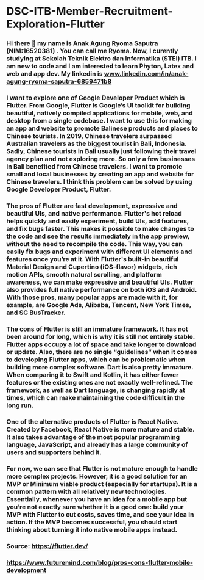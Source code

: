 # DSC-ITB-Member-Recruitment-Exploration-Flutter

### Hi there 👋 my name is Anak Agung Ryoma Saputra (NIM:16520381) . You can call me Ryoma. Now, I curently studying at Sekolah Teknik Elektro dan Informatika (STEI) ITB. I am new to code and I am interested to learn Phyton, Latex and web and app dev. My linkedin is www.linkedin.com/in/anak-agung-ryoma-saputra-6859471b8

### I want to explore one of Google Developer Product which is Flutter. From Google, Flutter is Google’s UI toolkit for building beautiful, natively compiled applications for mobile, web, and desktop from a single codebase. I want to use this for making an app and website to promote Balinese products and places to Chinese tourists. In 2019, Chinese travelers surpassed Australian travelers as the biggest tourist in Bali, Indonesia. Sadly, Chinese tourists in Bali usually just following their travel agency plan and not exploring more. So only a few businesses in Bali benefited from Chinese travelers. I want to promote small and local businesses by creating an app and website for Chinese travelers. I think this problem can be solved by using Google Developer Product, Flutter.

### The pros of Flutter are fast development, expressive and beautiful UIs, and native performance. Flutter's hot reload helps quickly and easily experiment, build UIs, add features, and fix bugs faster. This makes it possible to make changes to the code and see the results immediately in the app preview, without the need to recompile the code. This way, you can easily fix bugs and experiment with different UI elements and features once you’re at it. With Flutter's built-in beautiful Material Design and Cupertino (iOS-flavor) widgets, rich motion APIs, smooth natural scrolling, and platform awareness, we can make expressive and beautiful UIs. Flutter also provides full native performance on both iOS and Android. With those pros, many popular apps are made with it, for example, are Google Ads, Alibaba, Tencent, New York Times, and SG BusTracker.

### The cons of Flutter is still an immature framework. It has not been around for long, which is why it is still not entirely stable. Flutter apps occupy a lot of space and take longer to download or update. Also, there are no single “guidelines” when it comes to developing Flutter apps, which can be problematic when building more complex software. Dart is also pretty immature. When comparing it to Swift and Kotlin, it has either fewer features or the existing ones are not exactly well-refined. The framework, as well as Dart language, is changing rapidly at times, which can make maintaining the code difficult in the long run. 

### One of the alternative products of Flutter is React Native. Created by Facebook, React Native is more mature and stable. It also takes advantage of the most popular programming language, JavaScript, and already has a large community of users and supporters behind it.

### For now, we can see that Flutter is not mature enough to handle more complex projects. However, it is a good solution for an MVP or Minimum viable product (especially for startups). It is a common pattern with all relatively new technologies. Essentially, whenever you have an idea for a mobile app but you’re not exactly sure whether it is a good one: build your MVP with Flutter to cut costs, saves time, and see your idea in action. If the MVP becomes successful, you should start thinking about turning it into native mobile apps instead.

### Source: https://flutter.dev/
###         https://www.futuremind.com/blog/pros-cons-flutter-mobile-development

